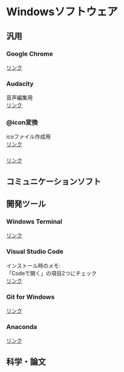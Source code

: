 # Windowsソフトウェア

## 汎用

### Google Chrome
[リンク](https://www.google.com/intl/ja_jp/chrome/)

### Audacity
音声編集用  
[リンク](https://www.audacityteam.org/)

### @icon変換
icoファイル作成用  
[リンク](http://www.towofu.net/soft/aicon.php)


### 
[リンク]()

## コミュニケーションソフト

## 開発ツール

### Windows Terminal
[リンク](https://www.microsoft.com/ja-jp/p/windows-terminal/9n0dx20hk701)

### Visual Studio Code
インストール時のメモ:  
「Codeで開く」の項目2つにチェック  
[リンク](https://code.visualstudio.com/download)

### Git for Windows
[リンク](https://gitforwindows.org/)

### Anaconda
[リンク](https://www.anaconda.com/)

## 科学・論文
